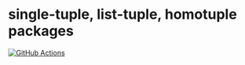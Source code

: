 # single-tuple, list-tuple, homotuple packages

[![GitHub Actions](https://github.com/kakkun61/tuple/actions/workflows/build.yaml/badge.svg)](https://github.com/kakkun61/tuple/actions/workflows/build.yaml)
